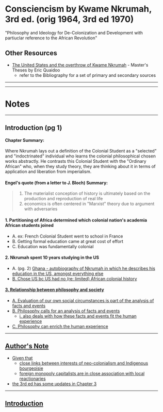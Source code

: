 # Consciencism by Kwame Nkrumah, 3rd ed. (orig 1964, 3rd ed 1970)
"Philosophy and Ideology for De-Colonization and Development with partiuclar reference to the African Revolution"

## Other Resources
* [The United States and the overthrow of Kwame Nkrumah](https://scholars.fhsu.edu/cgi/viewcontent.cgi?article=1177&context=theses) - Master's Theses by Eric Quaidoo
    * refer to the Bibliography for a set of primary and secondary sources

----------------------------------------------------------
----------------------------------------------------------

# Notes

---------------------------------------------

## Introduction (pg 1)
#### Chapter Summary:
Where Nkrumah lays out a definition of the Colonial Student as a "selected" and "indoctrinated" individual who learns the colonial philosophical chosen works abstractly. He contrasts this Colonial Student with the "Ordinary African" who, when they study theory, they are thinking about it in terms of application and liberation from imperialism.



#### Engel's quote (from a letter to J. Bloch) Summary:
> 1. The materialist conception of history is ultimately based on the production and reproduction of real life
> 2. economics is often centered in "Marxist" theory due to argument with adversaries


#### 1. Partitioning of Africa determined which colonial nation's academia African students joined
* A. ex: French Colonial Student went to school in France
* B. Getting formal education came at great cost of effort
* C. Education was fundamentally colonial

#### 2. Nkrumah spent 10 years studying in the US
* A. (pg. 2) <u>Ghana</a> - autobiography of Nkrumah in which he describes his education in the US, amongst everything else
* B. Chose US bc US had no (re: limited) African colonial history 

#### 3. Relationship between philosophy and society
* A. Evaluation of our own social circumstances is part of the analysis of facts and events
* B. Philosophy calls for an analysis of facts and events
    * i. also deals with how these facts and events fit the human experience
* C. Philosophy can enrich the human experience












----------------------------------------------------------

## Author's Note
* Given that
    * close links between interests of neo-colonialism and Indigenous bourgeoisie
    * foreign monopoly capitalists are in close association with local reactionaries
* the 3rd ed has some updates in Chapter 3


----------------------------------------------------------

## Introduction